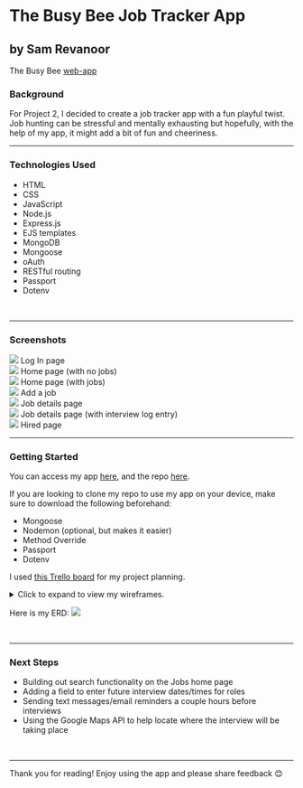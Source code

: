 # The Busy Bee Job Tracker App
## by Sam Revanoor

The Busy Bee [web-app](https://thebusybee.herokuapp.com/)

### **Background**

For Project 2, I decided to create a job tracker app with a fun playful twist. Job hunting can be stressful and mentally exhausting but hopefully, with the help of my app, it might add a bit of fun and cheeriness.
<br>

------

### **Technologies Used**

- HTML
- CSS
- JavaScript
- Node.js
- Express.js
- EJS templates
- MongoDB
- Mongoose
- oAuth
- RESTful routing
- Passport
- Dotenv
<br>

------

### **Screenshots**

<img src="public/images/ss1.png">
Log In page

<br>

<img src="public/images/ss2.png">
Home page (with no jobs)

<br>

<img src="public/images/ss4.png">
Home page (with jobs)

<br>

<img src="public/images/ss3.png">
Add a job

<br>

<img src="public/images/ss5.png">
Job details page 

<br>

<img src="public/images/ss6.png">
Job details page (with interview log entry)

<br>

<img src="public/images/ss8.png">
Hired page

<br>

------

### **Getting Started**

You can access my app [here](https://thebusybee.herokuapp.com/), and the repo [here](https://github.com/samrevanoor/busybee).

If you are looking to clone my repo to use my app on your device, make sure to download the following beforehand:
- Mongoose
- Nodemon (optional, but makes it easier)
- Method Override
- Passport
- Dotenv

I used [this Trello board](https://trello.com/b/AglLSD6S/busy-bee-project-board) for my project planning. 

<details>
    <summary>Click to expand to view my wireframes.</summary>
    Test!

</details>

Here is my ERD: <img src="public/images/ERD2.png">

<br>

------

### **Next Steps**

- Building out search functionality on the Jobs home page
- Adding a field to enter future interview dates/times for roles
- Sending text messages/email reminders a couple hours before interviews
- Using the Google Maps API to help locate where the interview will be taking place
<br>

------

Thank you for reading! Enjoy using the app and please share feedback 😊